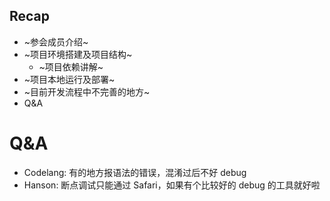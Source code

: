 ## Recap

- ~参会成员介绍~
- ~项目环境搭建及项目结构~
    - ~项目依赖讲解~
- ~项目本地运行及部署~
- ~目前开发流程中不完善的地方~
- Q&A



# Q&A
- Codelang: 有的地方报语法的错误，混淆过后不好 debug
- Hanson: 断点调试只能通过 Safari，如果有个比较好的 debug 的工具就好啦
